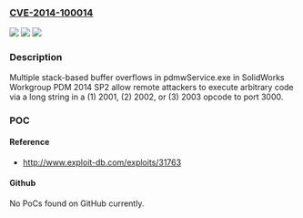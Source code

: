 ### [CVE-2014-100014](https://cve.mitre.org/cgi-bin/cvename.cgi?name=CVE-2014-100014)
![](https://img.shields.io/static/v1?label=Product&message=n%2Fa&color=blue)
![](https://img.shields.io/static/v1?label=Version&message=n%2Fa&color=blue)
![](https://img.shields.io/static/v1?label=Vulnerability&message=n%2Fa&color=brighgreen)

### Description

Multiple stack-based buffer overflows in pdmwService.exe in SolidWorks Workgroup PDM 2014 SP2 allow remote attackers to execute arbitrary code via a long string in a (1) 2001, (2) 2002, or (3) 2003 opcode to port 3000.

### POC

#### Reference
- http://www.exploit-db.com/exploits/31763

#### Github
No PoCs found on GitHub currently.

